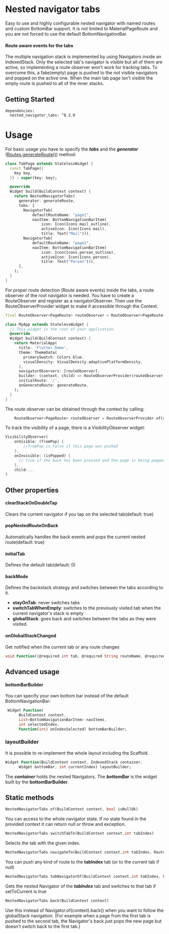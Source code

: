 # Nested navigator tabs

Easy to use and highly configurable nested navigator with named routes and custom BottomBar support.
It is not limited to MaterialPageRoute and you are not forced to use the default BottomNavigationBar.

#### **Route aware events for the tabs**
The multiple navigation stack is implemented by using Navigators inside an IndexedStack. Only the selected tab's navigator is visible but all of them are active, so implementing a route observer won't work for tracking tabs. To overcome this, a fake(empty) page is pushed to the not visible navigators and popped on the active one. When the main tab page isn't visible the empty route is pushed to all of the inner stacks.

## Getting Started
```
dependencies:
  nested_navigator_tabs: ^0.2.0

```
# Usage
For basic usage you have to specify the ***tabs*** and the ***generator*** ([Routes.generateRoute()](https://github.com/n0vah/nested_navigators/blob/master/example/lib/routes.dart)) method:
```dart
class TabPage extends StatelessWidget {
  const TabPage({
    Key key,
  }) : super(key: key);

  @override
  Widget build(BuildContext context) {
    return NestedNavigatorTabs(
      generator: generateRoute,
      tabs: [
        NavigatorTab(
            defaultRouteName: "page1",
            navItem: BottomNavigationBarItem(
                icon: Icon(Icons.mail_outline),
                activeIcon: Icon(Icons.mail),
                title: Text("Mail"))),
        NavigatorTab(
            defaultRouteName: "page2",
            navItem: BottomNavigationBarItem(
                icon: Icon(Icons.person_outline),
                activeIcon: Icon(Icons.person),
                title: Text("Person"))),
      ],
    );
  }
}
```
For proper route detection (Route aware events) inside the tabs, a route observer of the root navigator is needed. You have to create a RouteObserver<PageRoute> and register as a navigatorObserver. Then use the RouteObserverProvider widget to make it accessible through the Context.
```dart
final RouteObserver<PageRoute> routeObserver = RouteObserver<PageRoute>();

class MyApp extends StatelessWidget {
  // This widget is the root of your application.
  @override
  Widget build(BuildContext context) {
    return MaterialApp(
      title: 'Flutter Demo',
      theme: ThemeData(
        primarySwatch: Colors.blue,
        visualDensity: VisualDensity.adaptivePlatformDensity,
      ),
      navigatorObservers: [routeObserver],
      builder: (context, child) => RouteObserverProvider(routeObserver: routeObserver, child: child,),
      initialRoute: '/',
      onGenerateRoute: generateRoute,
    );
  }
}
```
The route observer can be obtained through the context by calling: 
```dart
    RouteObserver<PageRoute> routeObserver = RouteObserverProvider.of(context).routeObserver;
```

To track the visibility of a page, there is a VisibilityObserver widget:
```dart
VisibilityObserver(
    onVisible: (fromPop) {
        //fromPop is false if this page was pushed
    },
    onInvisible: (isPopped) {
      // true if the back has been pressed and the page is being popped and false if a new route has been pushed over this
    },
    child:...
)
```



## Other properties

#### **clearStackOnDoubleTap**

Clears the current navigator if you tap on the selected tab(default: true)

#### **popNestedRouteOnBack**

Automatically handles the back events and pops the current nested route(default: true)

#### **initialTab**
Defines the default tab(default: 0)

#### **backMode**
Defines the backstack strategy and switches between the tabs according to it.
 * **stayOnTab**: never switches tabs
 * **switchTabWhenEmpty**: switches to the previously visited tab when the current navigator's stack is empty
 * **globalStack**: goes back and switches between the tabs as they were visited.

#### **onGlobalStackChanged**
Get notified when the current tab or any route changes
```dart
void Function({@required int tab, @required String routeName, @required StackEvent type}) onGlobalStackChanged;
```



## Advanced usage
#### **bottomBarBuilder**
You can specify your own bottom bar instead of the default BottomNavigationBar:
```dart
 Widget Function(
      BuildContext context,
      List<BottomNavigationBarItem> navItems,
      int selectedIndex,
      Function(int) onIndexSelected) bottomBarBuilder;
```
### layoutBuilder

It is possible to re-implement the whole layout including the Scaffold. 
```dart
Widget Function(BuildContext context, IndexedStack container,
      Widget bottomBar, int currentIndex) layoutBuilder;
```
The ***container*** holds the nested Navigators.
The ***bottomBar*** is the widget built by the **bottomBarBuilder**.

## Static methods
```dart
NestedNavigatorTabs.of(BuildContext context, bool isNullOk)
```
You can access to the whole navigator state. If no state found in the provided context it can return null or throw and exception.
```dart
NestedNavigatorTabs.switchTabTo(BuildContext context,int tabIndex)
```

Selects the tab with the given index.
```dart
NestedNavigatorTabs.navigateTo(BuildContext context,int tabIndex, Route route)
```

You can push any kind of route to the **tabIndex** tab (or to the current tab if null) 
```dart
NestedNavigatorTabs.tabNavigatorOf(BuildContext context,int tabIndex, bool setToCurrent)
```
Gets the nested Navigator of the ***tabIndex*** tab and switches to that tab if setToCurrent is true

```dart
NestedNavigatorTabs.back(BuildContext context)
```
Use this instead of Navigator.of(context).back() when you want to follow the globalStack navigation. (For example when a page from the first tab is pushed to the second tab, the Navigator's back just pops the new page but doesn't switch back to the first tab.)
